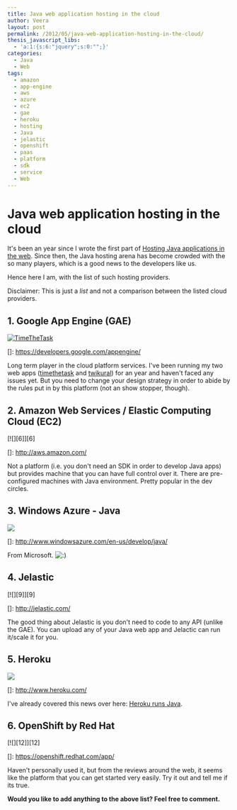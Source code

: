 ```yaml
---
title: Java web application hosting in the cloud
author: Veera
layout: post
permalink: /2012/05/java-web-application-hosting-in-the-cloud/
thesis_javascript_libs:
  - 'a:1:{s:6:"jquery";s:0:"";}'
categories:
  - Java
  - Web
tags:
  - amazon
  - app-engine
  - aws
  - azure
  - ec2
  - gae
  - heroku
  - hosting
  - Java
  - jelastic
  - openshift
  - paas
  - platform
  - sdk
  - service
  - Web
---
```

# Java web application hosting in the cloud

It's been an year since I wrote the first part of [Hosting Java applications in the web][1]. Since then, the Java hosting arena has become crowded with the so many players, which is a good news to the developers like us.

 [1]: http://veerasundar.com/blog/2009/12/hosting-java-applications-in-the-web/ "Hosting Java applications in the web"

Hence here I am, with the list of such hosting providers.

Disclaimer: This is just a *list* and not a comparison between the listed cloud providers.

## 1. Google App Engine (GAE)

[![][3]][3]

 []: https://developers.google.com/appengine/

Long term player in the cloud platform services. I've been running my two web apps ([timethetask][3] and [twikural][4]) for an year and haven't faced any issues yet. But you need to change your design strategy in order to abide by the rules put in by this platform (not an show stopper, though).

 [3]: http://www.timethetask.com/ "TimeTheTask"
 [4]: http://twikural.veerasundar.com/ "Twikural"

## 2. Amazon Web Services / Elastic Computing Cloud (EC2)

[![][6]][6]

 []: http://aws.amazon.com/

Not a platform (i.e. you don't need an SDK in order to develop Java apps) but provides machine that you can have full control over it. There are pre-configured machines with Java environment. Pretty popular in the dev circles.

## 3. Windows Azure - Java

[![][7]][7]

 []: http://www.windowsazure.com/en-us/develop/java/

From Microsoft. ![:)][7] 

 [7]: http://veerasundar.com/blog/wp-includes/images/smilies/icon_smile.gif

## 4. Jelastic

[![][9]][9]

 []: http://jelastic.com/

The good thing about Jelastic is you don't need to code to any API (unlike the GAE). You can upload any of your Java web app and Jelactic can run it/scale it for you.

## 5. Heroku

[![][10]][10]

 []: http://www.heroku.com/

I've already covered this news over here: [Heroku runs Java][10].

 [10]: http://veerasundar.com/blog/2011/08/heroku-runs-java/

## 6. OpenShift by Red Hat

[![][12]][12]

 []: https://openshift.redhat.com/app/

Haven't personally used it, but from the reviews around the web, it seems like the platform that you can get started very easily. Try it out and tell me if its true.

**Would you like to add anything to the above list? Feel free to comment.**